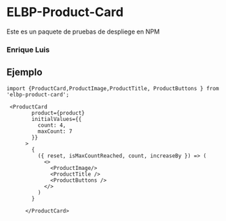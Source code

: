 # ELBP-Product-Card

Este es un paquete de pruebas de despliege en NPM


### Enrique Luis

## Ejemplo

```
import {ProductCard,ProductImage,ProductTitle, ProductButtons } from 'elbp-product-card';
```
```
 <ProductCard
        product={product}
        initialValues={{
          count: 4,
          maxCount: 7
        }}
      >
        {
          ({ reset, isMaxCountReached, count, increaseBy }) => (
            <>
              <ProductImage/>
              <ProductTitle />
              <ProductButtons />
            </>
          )
        }

      </ProductCard>
```